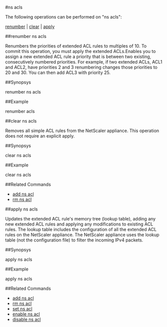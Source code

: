#ns acls

The following operations can be performed on "ns acls":


[renumber](#renumber-ns-acls) | [clear](#clear-ns-acls) | [apply](#apply-ns-acls)

##renumber ns acls

Renumbers the priorities of extended ACL rules to multiples of 10. To commit this operation, you must apply the extended ACLs.Enables you to assign a new extended ACL rule a priority that is between two existing, consecutively numbered priorities. For example, if two extended ACLs, ACL1 and ACL2, have priorities 2 and 3 renumbering changes those priorities to 20 and 30. You can then add ACL3 with priority 25.


##Synopsys

renumber ns acls


##Example

renumber acls

##clear ns acls

Removes all simple ACL rules from the NetScaler appliance. This operation does not require an explicit apply.


##Synopsys

clear ns acls


##Example

clear ns acls

##Related Commands

<ul><li><a href="../../..//">add ns acl</a></li><li><a href="../../..//">rm ns acl</a></li></ul>



##apply ns acls

Updates the extended ACL rule's memory tree (lookup table), adding any new extended ACL rules and applying any modifications to existing ACL rules. The lookup table includes the configuration of all the extended ACL rules on the NetScaler appliance. The NetScaler appliance uses the lookup table (not the configuration file) to filter the incoming IPv4 packets.


##Synopsys

apply ns acls


##Example

apply ns acls

##Related Commands

<ul><li><a href="../../..//">add ns acl</a></li><li><a href="../../..//">rm ns acl</a></li><li><a href="../../..//">set ns acl</a></li><li><a href="../../..//">enable ns acl</a></li><li><a href="../../..//">disable ns acl</a></li></ul>



